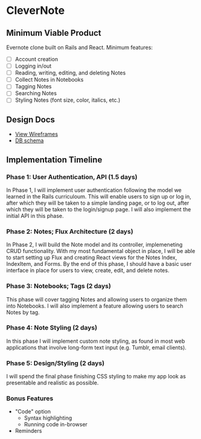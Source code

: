 # CleverNote

## Minimum Viable Product

Evernote clone built on Rails and React. Minimum features:

<!-- This is a Markdown checklist. Use it to keep track of your progress! -->

- [ ] Account creation
- [ ] Logging in/out
- [ ] Reading, writing, editing, and deleting Notes
- [ ] Collect Notes in Notebooks
- [ ] Tagging Notes
- [ ] Searching Notes
- [ ] Styling Notes (font size, color, italics, etc.)

## Design Docs
* [View Wireframes][view]
* [DB schema][schema]

[view]: ./docs/views.md
[schema]: ./docs/schema.md

## Implementation Timeline

### Phase 1: User Authentication, API (1.5 days)

In Phase 1, I will implement user authentication following the model we learned in the Rails curriculoum. This will enable users to sign up or log in, after which they will be taken to a simple landing page, or to log out, after which they will be taken to the login/signup page. I will also implement the initial API in this phase.

### Phase 2: Notes; Flux Architecture (2 days)

In Phase 2, I will build the Note model and its controller, implemeneting CRUD functionality. With my most fundamental object in place, I will be able to start setting up Flux and creating React views for the Notes Index, IndexItem, and Forms. By the end of this phase, I should have a basic user interface in place for users to view, create, edit, and delete notes.

### Phase 3: Notebooks; Tags (2 days)

This phase will cover tagging Notes and allowing users to organize them into Notebooks. I will also implement a feature allowing users to search Notes by tag.

### Phase 4: Note Styling (2 days)

In this phase I will implement custom note styling, as found in most web applications that involve long-form text input (e.g. Tumblr, email clients).

### Phase 5: Design/Styling (2 days)

I will spend the final phase finishing CSS styling to make my app look as presentable and realistic as possible.

### Bonus Features
* "Code" option
  * Syntax highlighting
  * Running code in-browser
* Reminders
